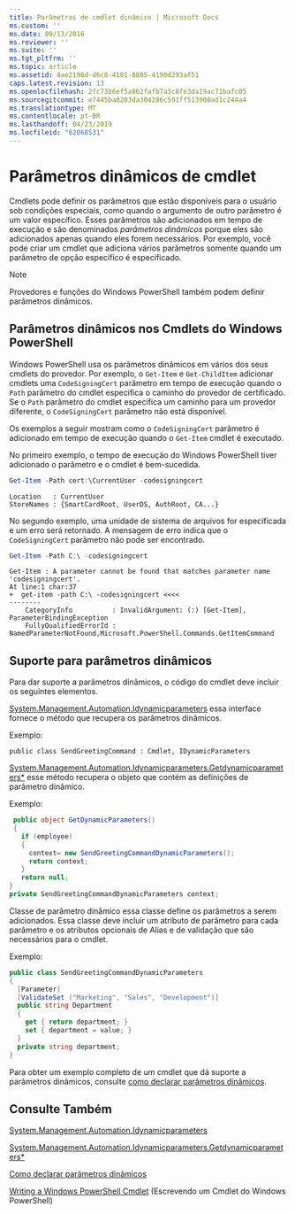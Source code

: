 ```yaml
---
title: Parâmetros de cmdlet dinâmico | Microsoft Docs
ms.custom: ''
ms.date: 09/13/2016
ms.reviewer: ''
ms.suite: ''
ms.tgt_pltfrm: ''
ms.topic: article
ms.assetid: 8ae2196d-d6c8-4101-8805-4190d293af51
caps.latest.revision: 13
ms.openlocfilehash: 2fc73b6ef5a862fafb7a3c8fe3da19ac71bafc05
ms.sourcegitcommit: e7445ba8203da304286c591ff513900ad1c244a4
ms.translationtype: MT
ms.contentlocale: pt-BR
ms.lasthandoff: 04/23/2019
ms.locfileid: "62068531"
---
```

# <a name="cmdlet-dynamic-parameters"></a>Parâmetros dinâmicos de cmdlet

Cmdlets pode definir os parâmetros que estão disponíveis para o usuário sob condições especiais, como quando o argumento de outro parâmetro é um valor específico. Esses parâmetros são adicionados em tempo de execução e são denominados *parâmetros dinâmicos* porque eles são adicionados apenas quando eles forem necessários. Por exemplo, você pode criar um cmdlet que adiciona vários parâmetros somente quando um parâmetro de opção específico é especificado.

> [!NOTE]
> Provedores e funções do Windows PowerShell também podem definir parâmetros dinâmicos.

## <a name="dynamic-parameters-in-windows-powershell-cmdlets"></a>Parâmetros dinâmicos nos Cmdlets do Windows PowerShell

Windows PowerShell usa os parâmetros dinâmicos em vários dos seus cmdlets do provedor. Por exemplo, o `Get-Item` e `Get-ChildItem` adicionar cmdlets uma `CodeSigningCert` parâmetro em tempo de execução quando o `Path` parâmetro do cmdlet especifica o caminho do provedor de certificado. Se o `Path` parâmetro do cmdlet especifica um caminho para um provedor diferente, o `CodeSigningCert` parâmetro não está disponível.

Os exemplos a seguir mostram como o `CodeSigningCert` parâmetro é adicionado em tempo de execução quando o `Get-Item` cmdlet é executado.

No primeiro exemplo, o tempo de execução do Windows PowerShell tiver adicionado o parâmetro e o cmdlet é bem-sucedida.

```powershell
Get-Item -Path cert:\CurrentUser -codesigningcert
```

```output
Location   : CurrentUser
StoreNames : {SmartCardRoot, UserDS, AuthRoot, CA...}
```

No segundo exemplo, uma unidade de sistema de arquivos for especificada e um erro será retornado. A mensagem de erro indica que o `CodeSigningCert` parâmetro não pode ser encontrado.

```powershell
Get-Item -Path C:\ -codesigningcert
```

```output
Get-Item : A parameter cannot be found that matches parameter name 'codesigningcert'.
At line:1 char:37
+  get-item -path C:\ -codesigningcert <<<<
--------
    CategoryInfo          : InvalidArgument: (:) [Get-Item], ParameterBindingException
    FullyQualifiedErrorId : NamedParameterNotFound,Microsoft.PowerShell.Commands.GetItemCommand
```

## <a name="support-for-dynamic-parameters"></a>Suporte para parâmetros dinâmicos

Para dar suporte a parâmetros dinâmicos, o código do cmdlet deve incluir os seguintes elementos.

[System.Management.Automation.Idynamicparameters](/dotnet/api/System.Management.Automation.IDynamicParameters) essa interface fornece o método que recupera os parâmetros dinâmicos.

Exemplo:

`public class SendGreetingCommand : Cmdlet, IDynamicParameters`

[System.Management.Automation.Idynamicparameters.Getdynamicparameters*](/dotnet/api/System.Management.Automation.IDynamicParameters.GetDynamicParameters) esse método recupera o objeto que contém as definições de parâmetro dinâmico.

Exemplo:

```csharp
 public object GetDynamicParameters()
 {
   if (employee)
   {
     context= new SendGreetingCommandDynamicParameters();
     return context;
   }
   return null;
}
private SendGreetingCommandDynamicParameters context;
```

Classe de parâmetro dinâmico essa classe define os parâmetros a serem adicionados. Essa classe deve incluir um atributo de parâmetro para cada parâmetro e os atributos opcionais de Alias e de validação que são necessários para o cmdlet.

Exemplo:

```csharp
public class SendGreetingCommandDynamicParameters
{
  [Parameter]
  [ValidateSet ("Marketing", "Sales", "Development")]
  public string Department
  {
    get { return department; }
    set { department = value; }
  }
  private string department;
}
```

Para obter um exemplo completo de um cmdlet que dá suporte a parâmetros dinâmicos, consulte [como declarar parâmetros dinâmicos](./how-to-declare-dynamic-parameters.md).

## <a name="see-also"></a>Consulte Também

[System.Management.Automation.Idynamicparameters](/dotnet/api/System.Management.Automation.IDynamicParameters)

[System.Management.Automation.Idynamicparameters.Getdynamicparameters*](/dotnet/api/System.Management.Automation.IDynamicParameters.GetDynamicParameters)

[Como declarar parâmetros dinâmicos](./how-to-declare-dynamic-parameters.md)

[Writing a Windows PowerShell Cmdlet](./writing-a-windows-powershell-cmdlet.md) (Escrevendo um Cmdlet do Windows PowerShell)
